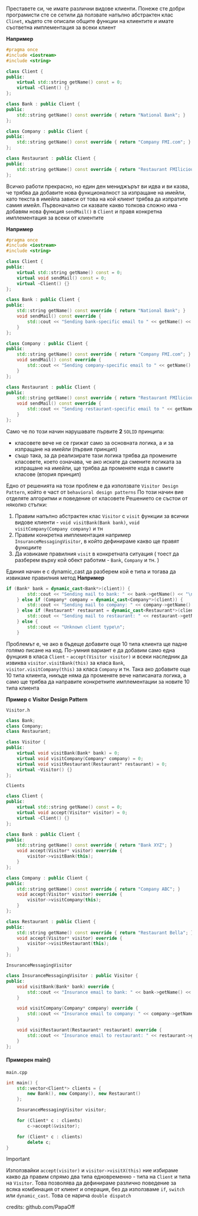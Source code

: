 Преставете си, че имате различни видове клиенти. Понеже сте добри програмисти сте се сетили да ползвате напълно абстрактен клас `Clinet`, 
където сте описали общите функции на клиентите и имате съответна имплементация за всеки клиент

**Например**
```c++
#pragma once
#include <iostream>
#include <string>

class Client {
public:
    virtual std::string getName() const = 0;
    virtual ~Client() {}
};

class Bank : public Client {
public:
    std::string getName() const override { return "National Bank"; }
};

class Company : public Client {
public:
    std::string getName() const override { return "Company FMI.com"; }
};

class Restaurant : public Client {
public:
    std::string getName() const override { return "Restaurant FMIlicious"; }
};

```


Всичко работи прекрасно, но един ден мениджърът ви идва и ви казва, че трябва да добавите нова функционалност за изпращане на имейли, 
като текста в имейла зависи от това на кой клиент трябва да изпратите самия имейл. Първоначално си казвате какво толкова сложно има - добавям нова 
функция `sendMail()` в `Client` и правя конкретна имплементация за всеки от клиентите

**Например**
```c++
#pragma once
#include <iostream>
#include <string>

class Client {
public:
    virtual std::string getName() const = 0;
    virtual void sendMail() const = 0;
    virtual ~Client() {}
};

class Bank : public Client {
public:
    std::string getName() const override { return "National Bank"; }
    void sendMail() const override {
        std::cout << "Sending bank-specific email to " << getName() << std::endl;
    }
};

class Company : public Client {
public:
    std::string getName() const override { return "Company FMI.com"; }
    void sendMail() const override {
        std::cout << "Sending company-specific email to " << getName() << std::endl;
    }
};

class Restaurant : public Client {
public:
    std::string getName() const override { return "Restaurant FMIlicious"; }
    void sendMail() const override {
        std::cout << "Sending restaurant-specific email to " << getName() << std::endl;
    }
};

```

Само че по този начин нарушавате първите **2** `SOLID` принципа:
 - класовете вече не се грижат само за основната логика, а и за изпращане на имейли (първия принцип)
 - също така, за да реализирате тази логика трябва да промените класовете, което означава, че ако искате да смените логиката за изпращане на имейли,
   ще трябва да променяте кода в самите класове (втория принцип)
   
Едно от решенията на този проблем е да използвате `Visitor Design Pattern`, който е част от `behavioral design patterns` 
По този начин вие отделяте алгоритми и поведение от класовете
Решението се състои от няколко стъпки:
1. Правим напълно абстрактен клас `Visitor` с `visit` функции за всички видове клиенти - `void visitBank(Bank bank)`, `void visitCompany(Company company)` и тн
2. Правим конкретна имплементация например `InsuranceMessagingVisitor`, в който дефинираме какво ще правят функциите
3. Да извикаме правилния `visit` в конкретната ситуация ( тоест да разберем върху кой обект работим - `Bank`, `Company` и тн. )

Единия начин е с dynamic_cast да разберем кой е типа и тогава да извикаме правилния метод
**Например**
```c++
if (Bank* bank = dynamic_cast<Bank*>(client)) {
        std::cout << "Sending mail to bank: " << bank->getName() << "\n";
    } else if (Company* company = dynamic_cast<Company*>(client)) {
        std::cout << "Sending mail to company: " << company->getName() << "\n";
    } else if (Restaurant* restaurant = dynamic_cast<Restaurant*>(client)) {
        std::cout << "Sending mail to restaurant: " << restaurant->getName() << "\n";
    } else {
        std::cout << "Unknown client type\n";
    }
```

Проблемът е, че ако в бъдеще добавите още 10 типа клиента ще падне голямо писане на код. По-умния вариант е да добавим само една фунцкия в класа 
`Client` - `accept(Visitor visitor)` и всеки наследник да извиква `visitor.visitBank(this)` за класа `Bank`, `visitor.visitCompany(this)` за класа 
`Company` и тн. Така ако добавите още 10 типа клиента, никъде няма да променяте вече написаната логика, а само ще трябва да направите конкретните 
имплементации за новите 10 типа клиента

**Пример с Visitor Design Pattern**

`Visitor.h`
```c++
class Bank;
class Company;
class Restaurant;

class Visitor {
public:
    virtual void visitBank(Bank* bank) = 0;
    virtual void visitCompany(Company* company) = 0;
    virtual void visitRestaurant(Restaurant* restaurant) = 0;
    virtual ~Visitor() {}
};
```

`Clients`
```c++
class Client {
public:
    virtual std::string getName() const = 0;
    virtual void accept(Visitor* visitor) = 0;
    virtual ~Client() {}
};

class Bank : public Client {
public:
    std::string getName() const override { return "Bank XYZ"; }
    void accept(Visitor* visitor) override {
        visitor->visitBank(this);
    }
};

class Company : public Client {
public:
    std::string getName() const override { return "Company ABC"; }
    void accept(Visitor* visitor) override {
        visitor->visitCompany(this);
    }
};

class Restaurant : public Client {
public:
    std::string getName() const override { return "Restaurant Bella"; }
    void accept(Visitor* visitor) override {
        visitor->visitRestaurant(this);
    }
};
```

`InsuranceMessagingVisitor`
```c++
class InsuranceMessagingVisitor : public Visitor {
public:
    void visitBank(Bank* bank) override {
        std::cout << "Insurance email to bank: " << bank->getName() << "\n";
    }

    void visitCompany(Company* company) override {
        std::cout << "Insurance email to company: " << company->getName() << "\n";
    }

    void visitRestaurant(Restaurant* restaurant) override {
        std::cout << "Insurance email to restaurant: " << restaurant->getName() << "\n";
    }
};
```

#### Примерен main()
`main.cpp`
```c++
int main() {
    std::vector<Client*> clients = {
        new Bank(), new Company(), new Restaurant()
    };

    InsuranceMessagingVisitor visitor;

    for (Client* c : clients)
        c->accept(&visitor);

    for (Client* c : clients)
        delete c;
}
```

> [!IMPORTANT]
> Използвайки `accept(visitor)` и `visitor->visitX(this)` ние избираме какво да правим спрямо два типа едновременно - типа на `Client` и типа на `Visitor`. Това позволява да дефинираме различно поведение за всяка комбинация от клиент и операция, без да използваме `if`, `switch` или `dynamic_cast`. Това се нарича `double dispatch`
>
credits: github.com/PapaOff